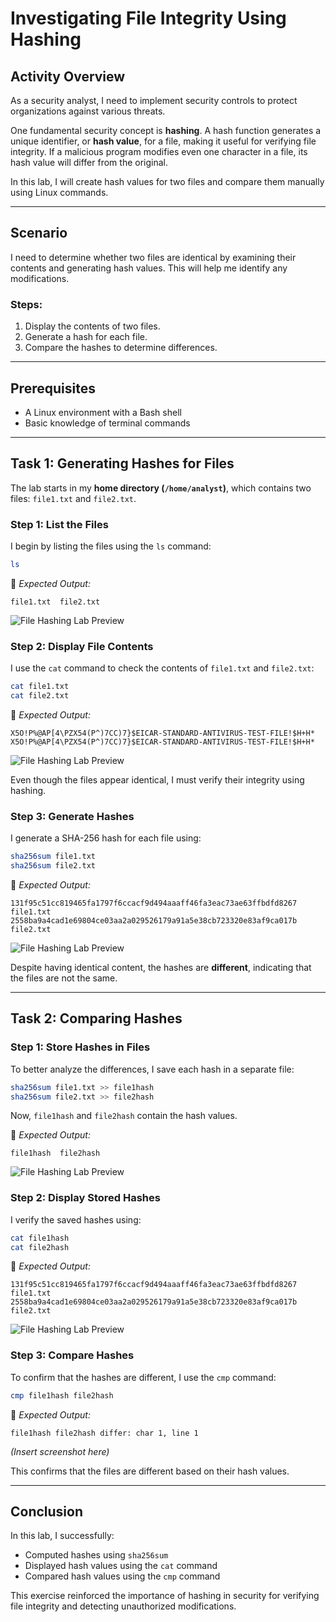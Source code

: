 # Investigating File Integrity Using Hashing  

## Activity Overview  

As a security analyst, I need to implement security controls to protect organizations against various threats.  

One fundamental security concept is **hashing**. A hash function generates a unique identifier, or **hash value**, for a file, making it useful for verifying file integrity. If a malicious program modifies even one character in a file, its hash value will differ from the original.  

In this lab, I will create hash values for two files and compare them manually using Linux commands.  

---

## Scenario  

I need to determine whether two files are identical by examining their contents and generating hash values. This will help me identify any modifications.  

### Steps:  
1. Display the contents of two files.  
2. Generate a hash for each file.  
3. Compare the hashes to determine differences.  

---

## Prerequisites  

- A Linux environment with a Bash shell  
- Basic knowledge of terminal commands  

---

## Task 1: Generating Hashes for Files  

The lab starts in my **home directory (`/home/analyst`)**, which contains two files: `file1.txt` and `file2.txt`.  

### Step 1: List the Files  
I begin by listing the files using the `ls` command:  

```bash
ls
```

📌 *Expected Output:*  
```
file1.txt  file2.txt
```

![File Hashing Lab Preview](https://i.imgur.com/H02J5cm.png)
  

### Step 2: Display File Contents  
I use the `cat` command to check the contents of `file1.txt` and `file2.txt`:  

```bash
cat file1.txt
cat file2.txt
```

📌 *Expected Output:*  
```
X5O!P%@AP[4\PZX54(P^)7CC)7}$EICAR-STANDARD-ANTIVIRUS-TEST-FILE!$H+H*
X5O!P%@AP[4\PZX54(P^)7CC)7}$EICAR-STANDARD-ANTIVIRUS-TEST-FILE!$H+H*
```

![File Hashing Lab Preview](https://i.imgur.com/hy2fkGs.png)
  

Even though the files appear identical, I must verify their integrity using hashing.  

### Step 3: Generate Hashes  
I generate a SHA-256 hash for each file using:  

```bash
sha256sum file1.txt
sha256sum file2.txt
```

📌 *Expected Output:*  
```
131f95c51cc819465fa1797f6ccacf9d494aaaff46fa3eac73ae63ffbdfd8267  file1.txt
2558ba9a4cad1e69804ce03aa2a029526179a91a5e38cb723320e83af9ca017b  file2.txt
```

![File Hashing Lab Preview](https://i.imgur.com/5monLc4.png)
 

Despite having identical content, the hashes are **different**, indicating that the files are not the same.  

---

## Task 2: Comparing Hashes  

### Step 1: Store Hashes in Files  
To better analyze the differences, I save each hash in a separate file:  

```bash
sha256sum file1.txt >> file1hash
sha256sum file2.txt >> file2hash
```

Now, `file1hash` and `file2hash` contain the hash values.  

📌 *Expected Output:*  
```
file1hash  file2hash
```

![File Hashing Lab Preview](https://i.imgur.com/xWtMEP4.png)
  

### Step 2: Display Stored Hashes  
I verify the saved hashes using:  

```bash
cat file1hash
cat file2hash
```

📌 *Expected Output:*  
```
131f95c51cc819465fa1797f6ccacf9d494aaaff46fa3eac73ae63ffbdfd8267  file1.txt
2558ba9a4cad1e69804ce03aa2a029526179a91a5e38cb723320e83af9ca017b  file2.txt
```

![File Hashing Lab Preview](https://i.imgur.com/QNxr0mT.png)
 

### Step 3: Compare Hashes  
To confirm that the hashes are different, I use the `cmp` command:  

```bash
cmp file1hash file2hash
```

📌 *Expected Output:*  
```
file1hash file2hash differ: char 1, line 1
```

*(Insert screenshot here)*  

This confirms that the files are different based on their hash values.  

---

## Conclusion  

In this lab, I successfully:  
- Computed hashes using `sha256sum`  
- Displayed hash values using the `cat` command  
- Compared hash values using the `cmp` command  

This exercise reinforced the importance of hashing in security for verifying file integrity and detecting unauthorized modifications.  

